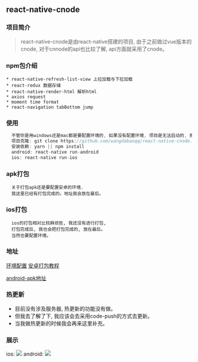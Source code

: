## react-native-cnode

### 项目简介
  >  react-native-cnode是由react-native搭建的项目, 由于之前做过vue版本的cnode, 对于cnnode的api也比较了解, api方面就采用了cnode。

### npm包介绍
```
* react-native-refresh-list-view 上拉加载与下拉加载
* react-redux 数据存储
* react-native-render-html 解析html
* axios request
* moment time format
* react-navigation tabBottom jump
```

### 使用
  ```js
    不管你是用windows还是mac都是要配置环境的, 如果没有配置环境, 项目是无法启动的, 推荐按照官网配置环境和npm包。
    项目克隆: git clone https://github.com/wangdabaoqq/react-native-cnode.git
    安装依赖: yarn || npm install
    android: react-native run-android
    ios: react-native run-ios 
  ```
### apk打包
  ```
    关于打包apk还是要配置安卓的环境.
    我这里已经有打包完成的。地址我会放在最后。
  ```
### ios打包
  ```
    ios的打包相对比较麻烦些, 我还没有进行打包, 
    打包完成后, 我也会把打包完成的, 放在最后。
    当然也要配置环境。
  ```  
### 地址
  [环境配置](https://reactnative.cn/docs/getting-started/)
  [安卓打包教程](https://reactnative.cn/docs/signed-apk-android/)
  <!-- <a href="./package/app-release.apk">android-apk</a> -->
  [android-apk地址](./package/app-release.apk) 
### 热更新
* 目前没有涉及服务器, 热更新的功能没有做。
* 但我去了解了下, 我应该会去采用code-push的方式去更新。
* 当我做热更新的时候我会再来这里补充。

### 展示
ios: <img src="./screenshot/5月-31-2019 15-19-57.gif">
android: <img src="./screenshot/5月-31-2019 16-12-11.gif">